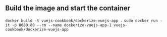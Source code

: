 ## Build the image and start the container
`docker build -t vuejs-cookbook/dockerize-vuejs-app .`
`sudo docker run -it -p 8080:80 --rm --name dockerize-vuejs-app-1 vuejs-cookbook/dockerize-vuejs-app`
